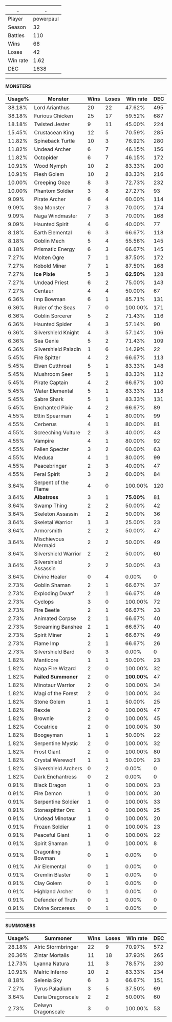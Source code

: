 .|.
|-|-
Player|powerpaul
Season|32
Battles|110
Wins|68
Loses|42
Win rate|1.62
DEC|1638

---
**MONSTERS**

Usage%|Monster|Wins|Loses|Win rate|DEC|
-|-|-|-|-|-|
38.18%|Lord Arianthus|20|22|47.62%|495|
38.18%|Furious Chicken|25|17|59.52%|687|
18.18%|Twisted Jester|9|11|45.00%|224|
15.45%|Crustacean King|12|5|70.59%|285|
11.82%|Spineback Turtle|10|3|76.92%|280|
11.82%|Undead Archer|6|7|46.15%|156|
11.82%|Octopider|6|7|46.15%|172|
10.91%|Wood Nymph|10|2|83.33%|200|
10.91%|Flesh Golem|10|2|83.33%|216|
10.00%|Creeping Ooze|8|3|72.73%|232|
10.00%|Phantom Soldier|3|8|27.27%|93|
9.09%|Pirate Archer|6|4|60.00%|114|
9.09%|Sea Monster|7|3|70.00%|174|
9.09%|Naga Windmaster|7|3|70.00%|168|
9.09%|Haunted Spirit|4|6|40.00%|77|
8.18%|Earth Elemental|6|3|66.67%|118|
8.18%|Goblin Mech|5|4|55.56%|145|
8.18%|Prismatic Energy|6|3|66.67%|145|
7.27%|Molten Ogre|7|1|87.50%|172|
7.27%|Kobold Miner|7|1|87.50%|168|
7.27%|**Ice Pixie**|5|3|**62.50%**|128|
7.27%|Undead Priest|6|2|75.00%|143|
7.27%|Centaur|4|4|50.00%|67|
6.36%|Imp Bowman|6|1|85.71%|131|
6.36%|Ruler of the Seas|7|0|100.00%|171|
6.36%|Goblin Sorcerer|5|2|71.43%|116|
6.36%|Haunted Spider|4|3|57.14%|90|
6.36%|Silvershield Knight|4|3|57.14%|106|
6.36%|Sea Genie|5|2|71.43%|109|
6.36%|Silvershield Paladin|1|6|14.29%|22|
5.45%|Fire Spitter|4|2|66.67%|113|
5.45%|Elven Cutthroat|5|1|83.33%|148|
5.45%|Mushroom Seer|5|1|83.33%|112|
5.45%|Pirate Captain|4|2|66.67%|100|
5.45%|Water Elemental|5|1|83.33%|118|
5.45%|Sabre Shark|5|1|83.33%|131|
5.45%|Enchanted Pixie|4|2|66.67%|89|
4.55%|Ettin Spearman|4|1|80.00%|99|
4.55%|Cerberus|4|1|80.00%|81|
4.55%|Screeching Vulture|2|3|40.00%|43|
4.55%|Vampire|4|1|80.00%|92|
4.55%|Fallen Specter|3|2|60.00%|63|
4.55%|Medusa|4|1|80.00%|99|
4.55%|Peacebringer|2|3|40.00%|47|
4.55%|Feral Spirit|3|2|60.00%|84|
3.64%|Serpent of the Flame|4|0|100.00%|120|
3.64%|**Albatross**|3|1|**75.00%**|81|
3.64%|Swamp Thing|2|2|50.00%|42|
3.64%|Skeleton Assassin|2|2|50.00%|36|
3.64%|Skeletal Warrior|1|3|25.00%|23|
3.64%|Armorsmith|2|2|50.00%|47|
3.64%|Mischievous Mermaid|2|2|50.00%|49|
3.64%|Silvershield Warrior|2|2|50.00%|60|
3.64%|Silvershield Assassin|2|2|50.00%|43|
3.64%|Divine Healer|0|4|0.00%|0|
2.73%|Goblin Shaman|2|1|66.67%|37|
2.73%|Exploding Dwarf|2|1|66.67%|49|
2.73%|Cyclops|3|0|100.00%|72|
2.73%|Fire Beetle|2|1|66.67%|33|
2.73%|Animated Corpse|2|1|66.67%|40|
2.73%|Screaming Banshee|2|1|66.67%|40|
2.73%|Spirit Miner|2|1|66.67%|49|
2.73%|Flame Imp|2|1|66.67%|26|
2.73%|Silvershield Bard|0|3|0.00%|0|
1.82%|Manticore|1|1|50.00%|23|
1.82%|Naga Fire Wizard|2|0|100.00%|32|
1.82%|**Failed Summoner**|2|0|**100.00%**|47|
1.82%|Minotaur Warrior|2|0|100.00%|34|
1.82%|Magi of the Forest|2|0|100.00%|34|
1.82%|Stone Golem|1|1|50.00%|25|
1.82%|Rexxie|2|0|100.00%|47|
1.82%|Brownie|2|0|100.00%|45|
1.82%|Cocatrice|2|0|100.00%|30|
1.82%|Boogeyman|1|1|50.00%|22|
1.82%|Serpentine Mystic|2|0|100.00%|32|
1.82%|Frost Giant|2|0|100.00%|80|
1.82%|Crystal Werewolf|1|1|50.00%|23|
1.82%|Silvershield Archers|0|2|0.00%|0|
1.82%|Dark Enchantress|0|2|0.00%|0|
0.91%|Black Dragon|1|0|100.00%|23|
0.91%|Fire Demon|1|0|100.00%|30|
0.91%|Serpentine Soldier|1|0|100.00%|33|
0.91%|Stonesplitter Orc|1|0|100.00%|25|
0.91%|Undead Minotaur|1|0|100.00%|20|
0.91%|Frozen Soldier|1|0|100.00%|23|
0.91%|Peaceful Giant|1|0|100.00%|22|
0.91%|Spirit Shaman|1|0|100.00%|8|
0.91%|Dragonling Bowman|0|1|0.00%|0|
0.91%|Air Elemental|0|1|0.00%|0|
0.91%|Gremlin Blaster|0|1|0.00%|0|
0.91%|Clay Golem|0|1|0.00%|0|
0.91%|Highland Archer|0|1|0.00%|0|
0.91%|Defender of Truth|0|1|0.00%|0|
0.91%|Divine Sorceress|0|1|0.00%|0|

---
**SUMMONERS**

Usage%|Summoner|Wins|Loses|Win rate|DEC|
-|-|-|-|-|-|
28.18%|Alric Stormbringer|22|9|70.97%|572|
26.36%|Zintar Mortalis|11|18|37.93%|265|
12.73%|Lyanna Natura|11|3|78.57%|230|
10.91%|Malric Inferno|10|2|83.33%|234|
8.18%|Selenia Sky|6|3|66.67%|151|
7.27%|Tyrus Paladium|3|5|37.50%|69|
3.64%|Daria Dragonscale|2|2|50.00%|60|
2.73%|Delwyn Dragonscale|3|0|100.00%|53|
